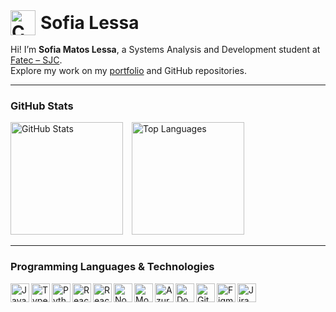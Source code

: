 <h1 style="display: inline-flex; align-items: center; gap: 8px; margin: 0;">
  <img
    src="https://images6.fanpop.com/image/photos/37500000/Chi-typing-on-a-computer-chis-sweet-home-chis-new-address-37597964-320-240.gif"
    alt="Coding Cat GIF"
    width="40"
  />
  Sofia Lessa
</h1>


Hi! I’m **Sofia Matos Lessa**, a Systems Analysis and Development student at [Fatec – SJC](https://fatecsjc-prd.azurewebsites.net).  
Explore my work on my [portfolio](https://github.com/sofialessaa/Portfolio-Sofia-Lessa) and GitHub repositories.

---

### GitHub Stats

<p float="left">
  <img 
    src="https://github-readme-stats.vercel.app/api?username=sofialessaa&show_icons=true&theme=tokyonight&include_all_commits=true&locale=en" 
    alt="GitHub Stats" 
    height="180" 
    style="margin-right:10px;"
  />
  <img 
    src="https://github-readme-stats.vercel.app/api/top-langs/?username=sofialessaa&theme=tokyonight&layout=compact&langs_count=9&custom_title=Top%20Technologies" 
    alt="Top Languages" 
    height="180"
  />
</p>

---

### Programming Languages & Technologies
  
<p>
  <img align="left" alt="JavaScript" title="JavaScript" width="30px" src="https://cdn.jsdelivr.net/gh/devicons/devicon@latest/icons/javascript/javascript-original.svg" />
  <img align="left" alt="TypeScript" title="TypeScript" width="30px" src="https://cdn.jsdelivr.net/gh/devicons/devicon@latest/icons/typescript/typescript-original.svg" />
  <img align="left" alt="Python" title="Python" width="30px" src="https://cdn.jsdelivr.net/gh/devicons/devicon@latest/icons/python/python-original.svg" />
  <img align="left" alt="React" title="React" width="30px" src="https://cdn.jsdelivr.net/gh/devicons/devicon@latest/icons/react/react-original.svg" />
  <img align="left" alt="React Native" title="React Native" width="30px" src="https://cdn.jsdelivr.net/gh/devicons/devicon@latest/icons/react/react-original.svg" />
  <img align="left" alt="Node.js" title="Node.js" width="30px" src="https://cdn.jsdelivr.net/gh/devicons/devicon@latest/icons/nodejs/nodejs-original.svg" />
  <img align="left" alt="MongoDB" title="MongoDB" width="30px" src="https://cdn.jsdelivr.net/gh/devicons/devicon@latest/icons/mongodb/mongodb-original.svg" />
  <!-- <img align="left" alt="AWS" title="AWS" width="30px" src="https://cdn.jsdelivr.net/gh/devicons/devicon@latest/icons/aws/aws-original.svg" /> -->
  <img align="left" alt="Azure" title="Azure" width="30px" src="https://cdn.jsdelivr.net/gh/devicons/devicon@latest/icons/azure/azure-original.svg" />
  <img align="left" alt="Docker" title="Docker" width="30px" src="https://cdn.jsdelivr.net/gh/devicons/devicon@latest/icons/docker/docker-original.svg" />
  <img align="left" alt="Git" title="Git" width="30px" src="https://cdn.jsdelivr.net/gh/devicons/devicon@latest/icons/git/git-original.svg" />
  <img align="left" alt="Figma" title="Figma" width="30px" src="https://cdn.jsdelivr.net/gh/devicons/devicon@latest/icons/figma/figma-original.svg" />
  <img align="left" alt="Jira" title="Jira" width="30px" src="https://cdn.jsdelivr.net/gh/devicons/devicon@latest/icons/jira/jira-original.svg" />
</p>
<br clear="left"/>
